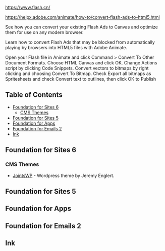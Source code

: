 https://www.flash.cn/

https://helpx.adobe.com/animate/how-to/convert-flash-ads-to-html5.html


See how you can convert your existing Flash Ads to Canvas and optimize them for use on any modern browser.

Learn how to convert Flash Ads that may be blocked from automatically playing by browsers into HTML5 files with Adobe Animate.

Open your Flash file in Animate and click Command > Convert To Other Document Formats.
Choose HTML Canvas and click OK.
Change Actions script by clicking Code Snippets.
Convert vectors to bitmaps by right clicking and choosing Convert To Bitmap.
Check Export all bitmaps as Spritesheets and check Convert text to outlines, then click OK to Publish




[](#table-of-contents)Table of Contents
---------------------------------------

*   [Foundation for Sites 6](#foundation-for-sites-6)
    *   [CMS Themes](#cms-themes)
*   [Foundation for Sites 5](#foundation-for-sites-5)
*   [Foundation for Apps](#foundation-for-apps)
*   [Foundation for Emails 2](#foundation-for-emails-2)
*   [Ink](#ink)

[](#foundation-for-sites-6)Foundation for Sites 6
-------------------------------------------------

### [](#cms-themes)CMS Themes

*   [JointsWP](http://jointswp.com/) - Wordpress theme by Jeremy Englert.

[](#foundation-for-sites-5)Foundation for Sites 5
-------------------------------------------------

[](#foundation-for-apps)Foundation for Apps
-------------------------------------------

[](#foundation-for-emails-2)Foundation for Emails 2
---------------------------------------------------

[](#ink)Ink
-----------